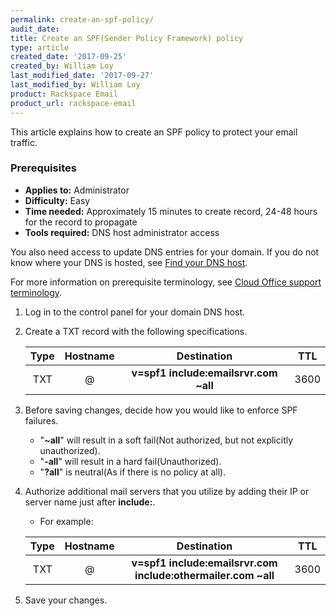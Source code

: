 ```yaml
---
permalink: create-an-spf-policy/
audit_date:
title: Create an SPF(Sender Policy Framework) policy
type: article
created_date: '2017-09-25'
created_by: William Loy
last_modified_date: '2017-09-27'
last_modified_by: William Loy
product: Rackspace Email
product_url: rackspace-email
---
```


This article explains how to create an SPF policy to protect your email traffic.

### Prerequisites

- **Applies to:** Administrator
- **Difficulty:** Easy
- **Time needed:** Approximately 15 minutes to create record, 24-48 hours for the record to propagate
- **Tools required:**  DNS host administrator access

You also need access to update DNS entries for your domain. If you do not know where your DNS is hosted, see [Find your DNS host](/how-to/find-dns-host).

For more information on prerequisite terminology, see [Cloud Office support terminology](/how-to/cloud-office-support-terminology).

1. Log in to the control panel for your domain DNS host.

2. Create a TXT record with the following specifications.

    | Type | Hostname | Destination | TTL |
    | :---: | :---: | :---: | :---: |
    | TXT | @ | **v=spf1 include:emailsrvr.com ~all** | 3600 |

3. Before saving changes, decide how you would like to enforce SPF failures.

    - "**~all**" will result in a soft fail(Not authorized, but not explicitly unauthorized).
    - "**-all**" will result in a hard fail(Unauthorized).
    - "**?all**" is neutral(As if there is no policy at all).

4. Authorize additional mail servers that you utilize by adding their IP or server name just after **include:**.

    - For example:

    | Type | Hostname | Destination | TTL |
    | :---: | :---: | :---: | :---: |
    | TXT | @ | **v=spf1 include:emailsrvr.com include:othermailer.com ~all** | 3600 |

3. Save your changes.
